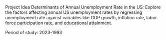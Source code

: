 Project Idea
Determinants of Annual Unemployment Rate in the US: Explore the factors affecting annual US unemployment rates 
by regressing unemployment rate against variables like GDP growth, inflation rate, labor force participation rate, and educational attainment.

Period of study: 2023-1993


